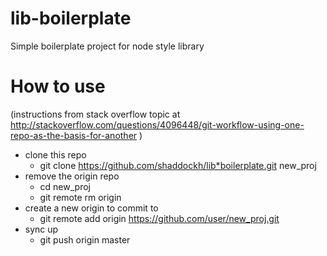 lib-boilerplate
===============

Simple boilerplate project for node style library


How to use
==========

(instructions from stack overflow topic at http://stackoverflow.com/questions/4096448/git-workflow-using-one-repo-as-the-basis-for-another )
* clone this repo
  * git clone https://github.com/shaddockh/lib*boilerplate.git new_proj
* remove the origin repo
  * cd new_proj
  * git remote rm origin
* create a new origin to commit to
  * git remote add origin https://github.com/user/new_proj.git
* sync up
  * git push origin master
